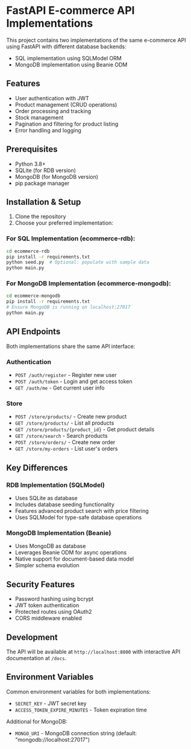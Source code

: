 # FastAPI E-commerce API Implementations

This project contains two implementations of the same e-commerce API using FastAPI with different database backends:
- SQL implementation using SQLModel ORM
- MongoDB implementation using Beanie ODM

## Features

- User authentication with JWT
- Product management (CRUD operations)
- Order processing and tracking
- Stock management
- Pagination and filtering for product listing
- Error handling and logging

## Prerequisites

- Python 3.8+
- SQLite (for RDB version)
- MongoDB (for MongoDB version)
- pip package manager

## Installation & Setup

1. Clone the repository
2. Choose your preferred implementation:

### For SQL Implementation (ecommerce-rdb):
```sh
cd ecommerce-rdb
pip install -r requirements.txt
python seed.py  # Optional: populate with sample data
python main.py
```

### For MongoDB Implementation (ecommerce-mongodb):
```sh
cd ecommerce-mongodb
pip install -r requirements.txt
# Ensure MongoDB is running on localhost:27017
python main.py
```

## API Endpoints

Both implementations share the same API interface:

### Authentication
- `POST /auth/register` - Register new user
- `POST /auth/token` - Login and get access token
- `GET /auth/me` - Get current user info

### Store
- `POST /store/products/` - Create new product
- `GET /store/products/` - List all products
- `GET /store/products/{product_id}` - Get product details
- `GET /store/search` - Search products
- `POST /store/orders/` - Create new order
- `GET /store/my-orders` - List user's orders

## Key Differences

### RDB Implementation (SQLModel)
- Uses SQLite as database
- Includes database seeding functionality
- Features advanced product search with price filtering
- Uses SQLModel for type-safe database operations

### MongoDB Implementation (Beanie)
- Uses MongoDB as database
- Leverages Beanie ODM for async operations
- Native support for document-based data model
- Simpler schema evolution

## Security Features

- Password hashing using bcrypt
- JWT token authentication
- Protected routes using OAuth2
- CORS middleware enabled

## Development

The API will be available at `http://localhost:8000` with interactive API documentation at `/docs`.

## Environment Variables

Common environment variables for both implementations:
- `SECRET_KEY` - JWT secret key
- `ACCESS_TOKEN_EXPIRE_MINUTES` - Token expiration time

Additional for MongoDB:
- `MONGO_URI` - MongoDB connection string (default: "mongodb://localhost:27017")